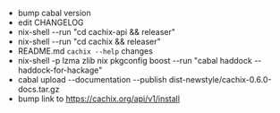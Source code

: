 - bump cabal version
- edit CHANGELOG
- nix-shell --run "cd cachix-api && releaser"
- nix-shell --run "cd cachix && releaser"
- README.md `cachix --help` changes
- nix-shell -p lzma zlib nix pkgconfig boost --run "cabal haddock --haddock-for-hackage"
- cabal upload --documentation --publish dist-newstyle/cachix-0.6.0-docs.tar.gz
- bump link to https://cachix.org/api/v1/install
